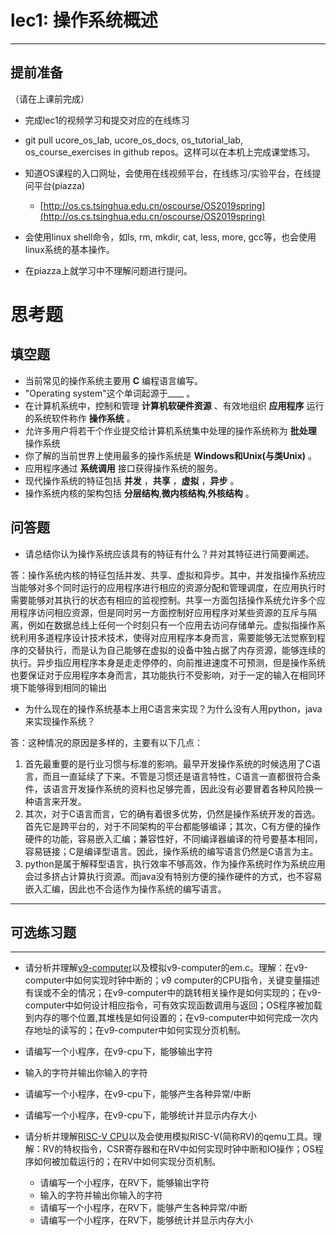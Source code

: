# lec1: 操作系统概述

---

## **提前准备**

（请在上课前完成）

* 完成lec1的视频学习和提交对应的在线练习
* git pull ucore\_os\_lab, ucore\_os\_docs, os\_tutorial\_lab, os\_course\_exercises in github repos。这样可以在本机上完成课堂练习。
* 知道OS课程的入口网址，会使用在线视频平台，在线练习/实验平台，在线提问平台\(piazza\)
  * [http://os.cs.tsinghua.edu.cn/oscourse/OS2019spring](http://os.cs.tsinghua.edu.cn/oscourse/OS2019spring)


* 会使用linux shell命令，如ls, rm, mkdir, cat, less, more, gcc等，也会使用linux系统的基本操作。
* 在piazza上就学习中不理解问题进行提问。



# 思考题

## 填空题

* 当前常见的操作系统主要用 __C__ 编程语言编写。
* "Operating system"这个单词起源于____ 。
* 在计算机系统中，控制和管理 __计算机软硬件资源__ 、有效地组织 __应用程序__ 运行的系统软件称作 __操作系统__ 。
* 允许多用户将若干个作业提交给计算机系统集中处理的操作系统称为 __批处理__ 操作系统
* 你了解的当前世界上使用最多的操作系统是 __Windows和Unix(与类Unix)__ 。
* 应用程序通过 __系统调用__ 接口获得操作系统的服务。
* 现代操作系统的特征包括 __并发__ ，__共享__ ，__虚拟__ ，__异步__ 。
* 操作系统内核的架构包括 __分层结构__,__微内核结构__,__外核结构__ 。


## 问答题

- 请总结你认为操作系统应该具有的特征有什么？并对其特征进行简要阐述。

答：操作系统内核的特征包括并发、共享、虚拟和异步。其中，并发指操作系统应当能够对多个同时运行的应用程序进行相应的资源分配和管理调度，在应用执行时需要能够对其执行的状态有相应的监视控制。共享一方面包括操作系统允许多个应用程序访问相应资源，但是同时另一方面控制好应用程序对某些资源的互斥与隔离，例如在数据总线上任何一个时刻只有一个应用去访问存储单元。虚拟指操作系统利用多道程序设计技术技术，使得对应用程序本身而言，需要能够无法觉察到程序的交替执行，而是认为自己能够在虚拟的设备中独占据了内存资源，能够连续的执行。异步指应用程序本身是走走停停的，向前推进速度不可预测，但是操作系统也要保证对于应用程序本身而言，其功能执行不受影响，对于一定的输入在相同环境下能够得到相同的输出

- 为什么现在的操作系统基本上用C语言来实现？为什么没有人用python，java来实现操作系统？

答：这种情况的原因是多样的，主要有以下几点：

1. 首先最重要的是行业习惯与标准的影响。最早开发操作系统的时候选用了C语言，而且一直延续了下来。不管是习惯还是语言特性，C语言一直都很符合条件，该语言开发操作系统的资料也足够完善，因此没有必要冒着各种风险换一种语言来开发。
2. 其次，对于C语言而言，它的确有着很多优势，仍然是操作系统开发的首选。首先它是跨平台的，对于不同架构的平台都能够编译；其次，C有方便的操作硬件的功能，容易嵌入汇编；兼容性好，不同编译器编译的符号要基本相同，容易链接；C是编译型语言。因此，操作系统的编写语言仍然是C语言为主。
3. python是属于解释型语言，执行效率不够高效，作为操作系统时作为系统应用会过多挤占计算执行资源。而java没有特别方便的操作硬件的方式，也不容易嵌入汇编，因此也不合适作为操作系统的编写语言。
---

## 可选练习题

---

- 请分析并理解[v9\-computer](https://github.com/chyyuu/os_tutorial_lab/blob/master/v9_computer/docs/v9_computer.md)以及模拟v9\-computer的em.c。理解：在v9\-computer中如何实现时钟中断的；v9 computer的CPU指令，关键变量描述有误或不全的情况；在v9\-computer中的跳转相关操作是如何实现的；在v9\-computer中如何设计相应指令，可有效实现函数调用与返回；OS程序被加载到内存的哪个位置,其堆栈是如何设置的；在v9\-computer中如何完成一次内存地址的读写的；在v9\-computer中如何实现分页机制。


- 请编写一个小程序，在v9-cpu下，能够输出字符


- 输入的字符并输出你输入的字符


- 请编写一个小程序，在v9-cpu下，能够产生各种异常/中断


- 请编写一个小程序，在v9-cpu下，能够统计并显示内存大小



- 请分析并理解[RISC-V CPU](http://www.riscvbook.com/chinese/)以及会使用模拟RISC\-V(简称RV)的qemu工具。理解：RV的特权指令，CSR寄存器和在RV中如何实现时钟中断和IO操作；OS程序如何被加载运行的；在RV中如何实现分页机制。
  - 请编写一个小程序，在RV下，能够输出字符
  - 输入的字符并输出你输入的字符
  - 请编写一个小程序，在RV下，能够产生各种异常/中断
  - 请编写一个小程序，在RV下，能够统计并显示内存大小
